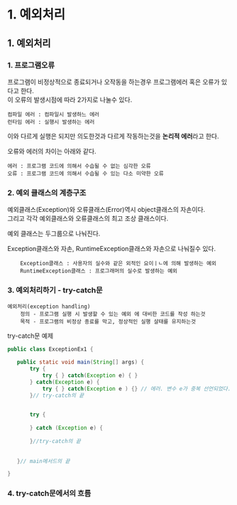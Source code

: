 # 1. 예외처리

## 1. 예외처리

### 1. 프로그램오류
프로그램이 비정상적으로 종료되거나 오작동을 하는경우 프로그램에러 혹은 오류가 있다고 한다.      
이 오류의 발생시점에 따라 2가지로 나눌수 있다.     

    컴파일 에러 : 컴파일시 발생하느 에러
    런타임 에러 : 실행시 발생하는 에러
    
이와 다르게 실행은 되지만 의도한것과 다르게 작동하는것을 **논리적 에러**라고 한다.   
   
오류와 에러의 차이는 아래와 같다.
      
    에러 : 프로그램 코드에 의해서 수습될 수 없는 심각한 오류
    오류 : 프로그램 코드에 의해서 수습될 수 있는 다소 미약한 오류
      
  
### 2. 예외 클래스의 계층구조

예외클래스(Exception)와 오류클래스(Error)역시 object클래스의 자손이다.     
그리고 각각 예외클래스와 오류클래스의 최고 조상 클래스이다.      
        
예외 클래스는 두그룹으로 나눠진다.

Exception클래스와 자손, RuntimeException클래스와 자손으로 나눠질수 있다.   


        Exception클래스 : 사용자의 실수와 같은 외적인 요이ㅣㄴ에 의해 발생하는 예외
        RuntimeException클래스 : 프로그래머의 실수로 발생하는 예외  
       
       
### 3. 예외처리하기 - try-catch문        

    예외처리(exception handling)
        정의 - 프로그램 실행 시 발생할 수 있는 예외 에 대비한 코드를 작성 하는것
        목적 - 프로그램의 비정상 종료를 막고, 정상적인 실행 살태를 유지하는것
          
 try-catch문 예제
 ```java
 public class ExceptionEx1 {

	public static void main(String[] args) {
		try {
			try { } catch(Exception e) { }
		} catch(Exception e) {
			try { } catch(Exception e ) {} // 에러. 변수 e가 중복 선언되었다.
		}// try-catch의 끝

		
		try {
			
		} catch (Exception e) {
			
		}//try-catch의 끝
		
		
	}// main메서드의 끝

}
 ```


### 4. try-catch문에서의 흐름


